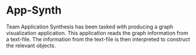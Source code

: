 # App-Synth

Team Application Synthesis has been tasked with producing a graph visualization application.
This application reads the graph information from a text-file.
The information from the text-file is then interpreted to construct the relevant objects.
